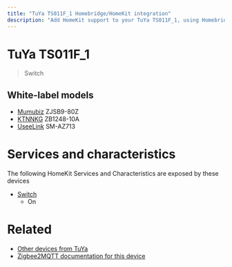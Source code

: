 ```yaml
---
title: "TuYa TS011F_1 Homebridge/HomeKit integration"
description: "Add HomeKit support to your TuYa TS011F_1, using Homebridge, Zigbee2MQTT and homebridge-z2m."
---
```

<!---
This file has been GENERATED using src/docgen/docgen.ts
DO NOT EDIT THIS FILE MANUALLY!
-->
# TuYa TS011F_1
> Switch


## White-label models
* [Mumubiz](../index.md#mumubiz) ZJSB9-80Z
* [KTNNKG](../index.md#ktnnkg) ZB1248-10A
* [UseeLink](../index.md#useelink) SM-AZ713

# Services and characteristics
The following HomeKit Services and Characteristics are exposed by
these devices

* [Switch](../../switch.md)
  * On


# Related
* [Other devices from TuYa](../index.md#tuya)
* [Zigbee2MQTT documentation for this device](https://www.zigbee2mqtt.io/devices/TS011F_1.html)